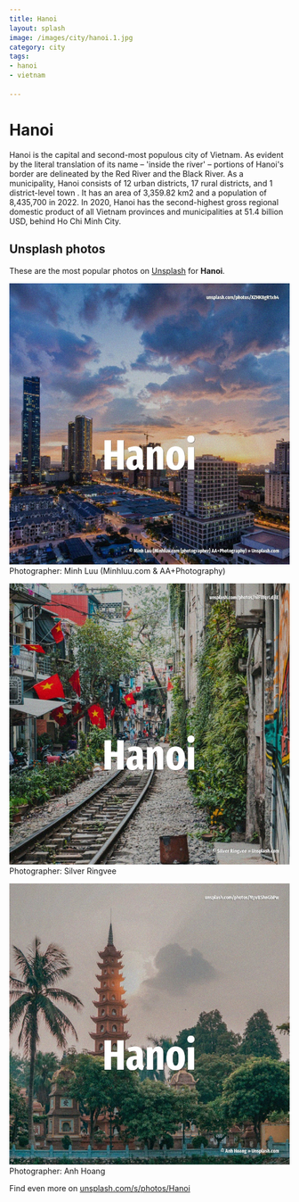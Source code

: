 ```yaml
---
title: Hanoi
layout: splash
image: /images/city/hanoi.1.jpg
category: city
tags:
- hanoi
- vietnam

---
```

# Hanoi

Hanoi  is the capital and second-most populous city of Vietnam. As evident by the literal translation of its name – 'inside the river' – portions of Hanoi's border  are delineated by the Red River and the Black River. As a municipality, Hanoi consists of 12 urban districts, 17 rural districts, and 1 district-level  town . It has an area of 3,359.82 km2  and a population of 8,435,700 in 2022. In 2020, Hanoi has the second-highest gross regional domestic product of all Vietnam provinces and  municipalities at 51.4 billion USD, behind Ho Chi Minh City. 

 
## Unsplash photos
These are the most popular photos on [Unsplash](https://unsplash.com) for **Hanoi**.
 
![Hanoi](/images/city/hanoi.1.jpg)
Photographer:  Minh Luu (Minhluu.com & AA+Photography)
 
![Hanoi](/images/city/hanoi.2.jpg)
Photographer:  Silver Ringvee
 
![Hanoi](/images/city/hanoi.3.jpg)
Photographer:  Anh Hoang
 
Find even more on [unsplash.com/s/photos/Hanoi](https://unsplash.com/s/photos/Hanoi)
 
